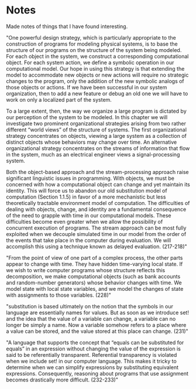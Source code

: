 # Notes

Made notes of things that I have found interesting.

"One powerful design strategy, which is particularly appropriate to
the construction of programs for modeling physical systems, is to base
the structure of our programs on the structure of the system being modeled.
For each object in the system, we construct a corresponding computational
object. For each system action, we define a symbolic operation
in our computational model. Our hope in using this strategy is that
extending the model to accommodate new objects or new actions will
require no strategic changes to the program, only the addition of the
new symbolic analogs of those objects or actions. If we have been successful
in our system organization, then to add a new feature or debug
an old one we will have to work on only a localized part of the system.

To a large extent, then, the way we organize a large program is dictated
by our perception of the system to be modeled. In this chapter we
will investigate two prominent organizational strategies arising from
two rather different “world views” of the structure of systems. The first
organizational strategy concentrates on objects, viewing a large system
as a collection of distinct objects whose behaviors may change over
time. An alternative organizational strategy concentrates on the streams
of information that flow in the system, much as an electrical engineer
views a signal-processing system.

Both the object-based approach and the stream-processing approach
raise significant linguistic issues in programming. With objects, we must
be concerned with how a computational object can change and yet maintain
its identity. This will force us to abandon our old substitution model
of computation (Section 1.1.5) in favor of a more mechanistic but less
theoretically tractable environment model of computation. The difficulties
of dealing with objects, change, and identity are a fundamental consequence of the need to grapple with time in our computational models.
These difficulties become even greater when we allow the possibility of
concurrent execution of programs. The stream approach can be most
fully exploited when we decouple simulated time in our model from the
order of the events that take place in the computer during evaluation.
We will accomplish this using a technique known as delayed evaluation. (217-218)"

"From the point of view of one part of a complex process, the other
parts appear to change with time. They have hidden time-varying local
state. If we wish to write computer programs whose structure reflects
this decomposition, we make computational objects (such as bank accounts
and random-number generators) whose behavior changes with
time. We model state with local state variables, and we model the changes
of state with assignments to those variables. (228)"

"substitution is based ultimately on the notion
that the symbols in our language are essentially names for values.
But as soon as we introduce set! and the idea that the value of a variable
can change, a variable can no longer be simply a name. Now a
variable somehow refers to a place where a value can be stored, and the
value stored at this place can change. (231)"

"A language that supports the concept that “equals can be substituted
for equals” in an expression without changing the value of the expression
is said to be referentially transparent. Referential transparency is
violated when we include set! in our computer language. This makes
it tricky to determine when we can simplify expressions by substituting
equivalent expressions. Consequently, reasoning about programs that
use assignment becomes drastically more difficult. (232-233)"

